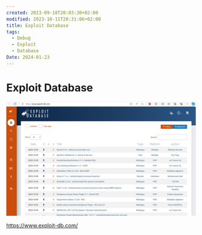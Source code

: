 ```yaml
---
created: 2023-09-18T20:03:30+02:00
modified: 2023-10-11T20:31:06+02:00
title: Exploit Database
tags:
  - Debug
  - Exploit
  - Database
Date: 2024-01-23
---
```


# Exploit Database

![2023-09-18-Exploit Database_image_1](../_asset/2023-09-18-Exploit%20Database_image_1.jpg)

<https://www.exploit-db.com/>

